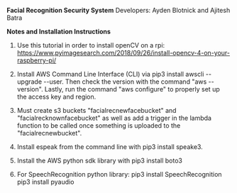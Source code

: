 **Facial Recognition Security System**
Developers: Ayden Blotnick and Ajitesh Batra

**Notes and Installation Instructions**
1. Use this tutorial in order to install openCV on a rpi: https://www.pyimagesearch.com/2018/09/26/install-opencv-4-on-your-raspberry-pi/

2. Install AWS Command Line Interface (CLI) via pip3 install awscli --upgrade --user. Then check the version with the command "aws --version".  Lastly, run the command "aws configure" to properly set up the access key and region.

3. Must create s3 buckets "facialrecnewfacebucket" and "facialrecknownfacebucket" as well as add a trigger in the lambda function to be called once something is uploaded to the "facialrecnewbucket".

4. Install espeak from the command line with pip3 install speake3. 

5. Install the AWS python sdk library with pip3 install boto3

6. For SpeechRecognition python library:
pip3 install SpeechRecognition
pip3 install pyaudio
